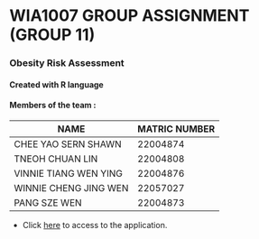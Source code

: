 # WIA1007 GROUP ASSIGNMENT (GROUP 11)
### Obesity Risk Assessment
#### Created with R language

#### Members of the team :
|         **NAME**          | **MATRIC NUMBER** |
|---------------------------|-------------------|
| CHEE YAO SERN SHAWN       |      22004874     |
| TNEOH CHUAN LIN           |      22004808     |
| VINNIE TIANG WEN YING     |      22004876     |
| WINNIE CHENG JING WEN     |      22057027     |
| PANG SZE WEN              |      22004873     |

- Click [here]() to access to the application.
